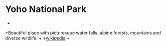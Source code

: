 # Yoho National Park

+
+Beautiful place with picturesque water falls, alpine forests, mountains and diverse wildlife.
+
+[wikipedia](https://en.wikipedia.org/wiki/Yoho_National_Park)
+
